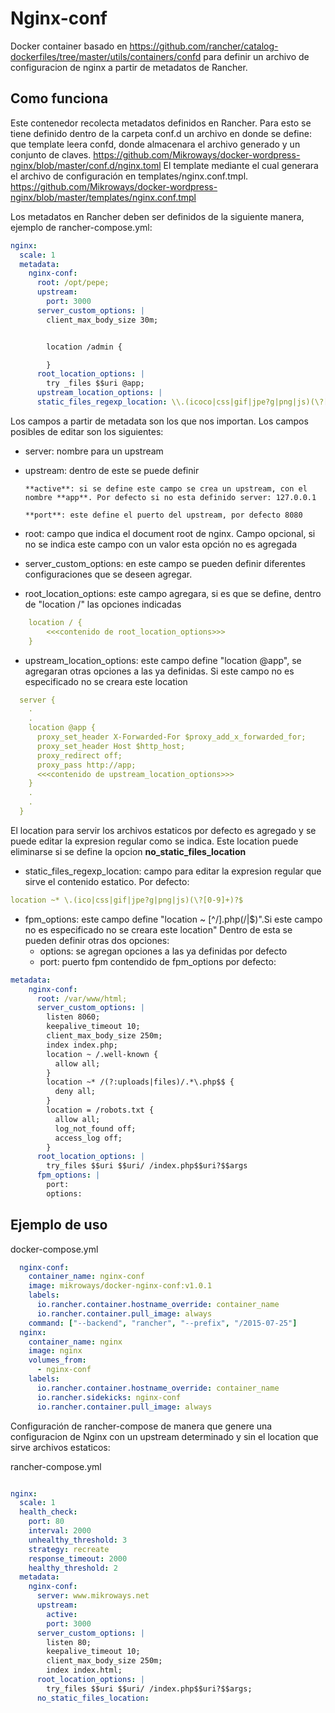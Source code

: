 # Nginx-conf
Docker container basado en https://github.com/rancher/catalog-dockerfiles/tree/master/utils/containers/confd para definir un archivo de configuracion de nginx a partir de metadatos de Rancher.

## Como funciona
Este contenedor recolecta metadatos definidos en Rancher. Para esto se tiene definido dentro de la carpeta conf.d un archivo en donde se define: que template leera confd, donde almacenara el archivo generado y un conjunto de claves. https://github.com/Mikroways/docker-wordpress-nginx/blob/master/conf.d/nginx.toml 
El template mediante el cual generara el archivo de configuración en templates/nginx.conf.tmpl. https://github.com/Mikroways/docker-wordpress-nginx/blob/master/templates/nginx.conf.tmpl


Los metadatos en Rancher deben ser definidos de la siguiente manera, ejemplo de rancher-compose.yml:

```yml
nginx:
  scale: 1
  metadata:
    nginx-conf:
      root: /opt/pepe;
      upstream:
        port: 3000
      server_custom_options: |
        client_max_body_size 30m;


        location /admin {

        }
      root_location_options: |
        try _files $$uri @app;
      upstream_location_options: |
      static_files_regexp_location: \\.(icoco|css|gif|jpe?g|png|js)(\?[0-9]+)$$
```
Los campos a partir de metadata son los que nos importan.
Los campos posibles de editar son los siguientes:
* server: nombre para un upstream
* upstream: dentro de este se puede definir 
      
      **active**: si se define este campo se crea un upstream, con el nombre **app**. Por defecto si no esta definido server: 127.0.0.1
      
      **port**: este define el puerto del upstream, por defecto 8080
* root: campo que indica el document root de nginx. Campo opcional, si no se indica este campo con un valor esta opción no es agregada
* server_custom_options: en este campo se pueden definir diferentes configuraciones que se deseen agregar.
* root_location_options: este campo agregara, si es que se define, dentro de "location /" las opciones indicadas
```yml
    location / {
        <<<contenido de root_location_options>>>
    }
```
* upstream_location_options: este campo define "location @app", se agregaran otras opciones a las ya definidas. Si este campo no es especificado no se creara este location
```yml
  server {
    .
    .
    location @app {
      proxy_set_header X-Forwarded-For $proxy_add_x_forwarded_for;
      proxy_set_header Host $http_host;
      proxy_redirect off;
      proxy_pass http://app;
      <<<contenido de upstream_location_options>>>
    }
    .
    .
  }  
```
El location para servir los archivos estaticos por defecto es agregado y se puede editar la expresion regular como se indica. Este location puede eliminarse si se define la opcion **no_static_files_location**
* static_files_regexp_location: campo para editar la expresion regular que sirve el contenido estatico. Por defecto:
```yml
location ~* \.(ico|css|gif|jpe?g|png|js)(\?[0-9]+)?$
```
* fpm_options: este campo define "location ~ [^/]\.php(/|$)".Si este campo no es especificado no se creara este location"
Dentro de esta se pueden definir otras dos opciones:
  * options: se agregan opciones a las ya definidas por defecto
  * port: puerto fpm
contendido de fpm_options por defecto:
```yml
metadata:
    nginx-conf:
      root: /var/www/html;    
      server_custom_options: |
        listen 8060;
        keepalive_timeout 10;
        client_max_body_size 250m;
        index index.php;
        location ~ /.well-known {
          allow all;
        }
        location ~* /(?:uploads|files)/.*\.php$$ {
          deny all;
        }
        location = /robots.txt {
          allow all;
          log_not_found off;
          access_log off;
        }
      root_location_options: |
        try_files $$uri $$uri/ /index.php$$uri?$$args
      fpm_options: |
        port:
        options:
```
## Ejemplo de uso

docker-compose.yml
```yml
  nginx-conf:
    container_name: nginx-conf
    image: mikroways/docker-nginx-conf:v1.0.1
    labels:
      io.rancher.container.hostname_override: container_name
      io.rancher.container.pull_image: always
    command: ["--backend", "rancher", "--prefix", "/2015-07-25"]
  nginx:
    container_name: nginx
    image: nginx
    volumes_from:
      - nginx-conf
    labels:
      io.rancher.container.hostname_override: container_name
      io.rancher.sidekicks: nginx-conf
      io.rancher.container.pull_image: always
```

Configuración de rancher-compose de manera que genere una configuracion de Nginx con un upstream determinado y sin el location que sirve archivos estaticos:

rancher-compose.yml
```yml

nginx:
  scale: 1
  health_check:
    port: 80
    interval: 2000
    unhealthy_threshold: 3
    strategy: recreate
    response_timeout: 2000
    healthy_threshold: 2
  metadata:
    nginx-conf:
      server: www.mikroways.net
      upstream:
        active:
        port: 3000
      server_custom_options: |
        listen 80;
        keepalive_timeout 10;
        client_max_body_size 250m;
        index index.html;
      root_location_options: |
        try_files $$uri $$uri/ /index.php$$uri?$$args;
      no_static_files_location:
```
